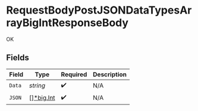 # RequestBodyPostJSONDataTypesArrayBigIntResponseBody

OK


## Fields

| Field                                         | Type                                          | Required                                      | Description                                   |
| --------------------------------------------- | --------------------------------------------- | --------------------------------------------- | --------------------------------------------- |
| `Data`                                        | *string*                                      | :heavy_check_mark:                            | N/A                                           |
| `JSON`                                        | [][*big.Int](https://pkg.go.dev/math/big#Int) | :heavy_check_mark:                            | N/A                                           |
